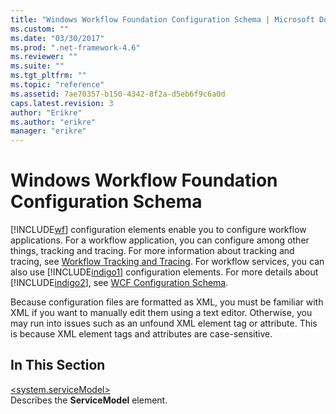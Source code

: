 ```yaml
---
title: "Windows Workflow Foundation Configuration Schema | Microsoft Docs"
ms.custom: ""
ms.date: "03/30/2017"
ms.prod: ".net-framework-4.6"
ms.reviewer: ""
ms.suite: ""
ms.tgt_pltfrm: ""
ms.topic: "reference"
ms.assetid: 7ae70357-b150-4342-8f2a-d5eb6f9c6a0d
caps.latest.revision: 3
author: "Erikre"
ms.author: "erikre"
manager: "erikre"
---
```

# Windows Workflow Foundation Configuration Schema
[!INCLUDE[wf](../../../../../includes/wf-md.md)] configuration elements enable you to configure workflow applications. For a workflow application, you can configure among other things, tracking and tracing. For more information about tracking and tracing, see [Workflow Tracking and Tracing](../../../../../docs/framework/windows-workflow-foundation/workflow-tracking-and-tracing.md). For workflow services, you can also use [!INCLUDE[indigo1](../../../../../includes/indigo1-md.md)] configuration elements. For more details about [!INCLUDE[indigo2](../../../../../includes/indigo2-md.md)], see [WCF Configuration Schema](../../../../../docs/framework/configuring-apps/file-schema/wcf/index.md).  
  
 Because configuration files are formatted as XML, you must be familiar with XML if you want to manually edit them using a text editor. Otherwise, you may run into issues such as an unfound XML element tag or attribute. This is because XML element tags and attributes are case-sensitive.  
  
## In This Section  
 [\<system.serviceModel>](../../../../../docs/framework/configuring-apps/file-schema/file-schema/windows-workflow-foundation/system-servicemodel-of-workflow.md)  
 Describes the **ServiceModel** element.